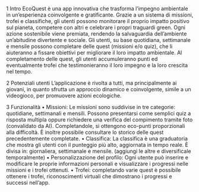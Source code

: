 1 Intro
EcoQuest è una app innovativa che trasforma l’impegno ambientale in un’esperienza coinvolgente e gratificante. Grazie a un sistema di missioni, trofei e classifiche, gli utenti possono monitorare il proprio impatto positivo sul pianeta, competere con altri e celebrare i propri traguardi green. Ogni azione sostenibile viene premiata, rendendo la salvaguardia dell’ambiente un’abitudine divertente e sociale. Gli utenti, su base quotidiana, settimanale e mensile possono completare delle quest (missioni e/o quiz), che li aiuteranno a fissare obiettivi per migliorare il loro impatto ambientale. Al completamento delle quest, gli utenti accumuleranno punti ed eventualmente trofei che testimonieranno il loro impegno e la loro crescita nel tempo.


2 Potenziali utenti
L’applicazione è rivolta a tutti, ma principalmente ai giovani, in quanto sfrutta un approccio
dinamico e coinvolgente, simile a un videogioco, per promuovere azioni ecologiche.
 

3 Funzionalità
•	Missioni: Le missioni sono suddivise in tre categorie: quotidiane, settimanali e mensili. Possono presentarsi come semplici quiz a risposta multipla oppure richiedere una verifica del compimento tramite foto (convalidato da AI). Completandole, si ottengono eco-punti proporzionali alla difficoltà. È inoltre possibile consultare lo storico delle quest precedentemente completate.
•	Classifica: La classifica è una graduatoria che mostra gli utenti con il punteggio più alto, aggiornata in tempo reale. È divisa in: giornaliera, settimanale e mensile. (aggiungi le altre e diversificale temporalmente)
•	Personalizzazione del profilo: Ogni utente può inserire e modificare le proprie informazioni personali e visualizzare i progressi nelle missioni e i trofei ottenuti.
•	Trofei: completando varie quest è possibile ottenere i trofei, riconoscimenti virtuali che dimostrano i progressi e successi nell’app.
